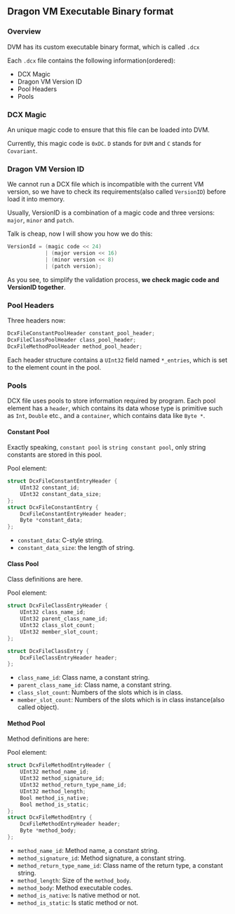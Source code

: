 ## Dragon VM Executable Binary format

### Overview
DVM has its custom executable binary format, which is called `.dcx`

Each `.dcx` file contains the following information(ordered):
* DCX Magic
* Dragon VM Version ID
* Pool Headers
* Pools

### DCX Magic
An unique magic code to ensure that this file can be loaded into DVM.

Currently, this magic code is `0xDC`. `D` stands for `DVM` and `C` stands for `Covariant`.

### Dragon VM Version ID
We cannot run a DCX file which is incompatible with the current VM version,
so we have to check its requirements(also called `VersionID`) before load it into memory.

Usually, VersionID is a combination of a magic code and three versions: `major`, `minor` and `patch`.

Talk is cheap, now I will show you how we do this:
```C++
VersionId = (magic code << 24) 
            | (major version << 16) 
            | (minor version << 8) 
            | (patch version);
```
As you see, to simplify the validation process, **we check magic code and VersionID together**.

### Pool Headers
Three headers now:
```c++
DcxFileConstantPoolHeader constant_pool_header;
DcxFileClassPoolHeader class_pool_header;
DcxFileMethodPoolHeader method_pool_header;
```

Each header structure contains a `UInt32` field named `*_entries`, which is set to the element count in the pool.

### Pools
DCX file uses pools to store information required by program.
Each pool element has a `header`, which contains its data whose type is primitive such as `Int`, `Double` etc., 
and a `container`, which contains data like `Byte *`.

#### Constant Pool
Exactly speaking, `constant pool` is `string constant pool`, only string constants are stored in this pool.

Pool element:
```c++
struct DcxFileConstantEntryHeader {
    UInt32 constant_id;
    UInt32 constant_data_size;
};
struct DcxFileConstantEntry {
    DcxFileConstantEntryHeader header;
    Byte *constant_data;
};
```
* `constant_data`: C-style string.
* `constant_data_size`: the length of string.

#### Class Pool
Class definitions are here.

Pool element:
```c++
struct DcxFileClassEntryHeader {
    UInt32 class_name_id;
    UInt32 parent_class_name_id;
    UInt32 class_slot_count;
    UInt32 member_slot_count;
};

struct DcxFileClassEntry {
    DcxFileClassEntryHeader header;
};
```
* `class_name_id`: Class name, a constant string.
* `parent_class_name_id`: Class name, a constant string.
* `class_slot_count`: Numbers of the slots which is in class.
* `member_slot_count`: Numbers of the slots which is in class instance(also called object).

#### Method Pool
Method definitions are here:

Pool element:
```c++
struct DcxFileMethodEntryHeader {
    UInt32 method_name_id;
    UInt32 method_signature_id;
    UInt32 method_return_type_name_id;
    UInt32 method_length;
    Bool method_is_native;
    Bool method_is_static;
};
struct DcxFileMethodEntry {
    DcxFileMethodEntryHeader header;
    Byte *method_body;
};
```
* `method_name_id`: Method name, a constant string.
* `method_signature_id`: Method signature, a constant string.
* `method_return_type_name_id`: Class name of the return type, a constant string.
* `method_length`: Size of the `method_body`.
* `method_body`: Method executable codes.
* `method_is_native`: Is native method or not.
* `method_is_static`: Is static method or not.
